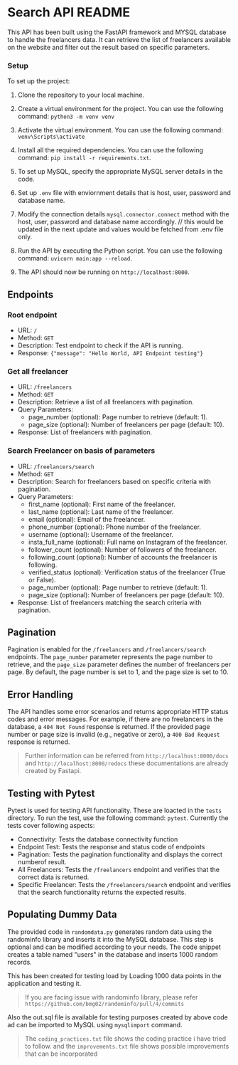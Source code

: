 # Search API README

This API has been built using the FastAPI framework and MYSQL database to handle the freelancers data. It can retrieve the list of freelancers available on the website and filter out the result based on specific parameters.

### Setup

To set up the project:

1. Clone the repository to your local machine.
2. Create a virtual environment for the project. You can use the following command: `python3 -m venv venv`
3. Activate the virtual environment. You can use the following command: `venv\Scripts\activate`

4. Install all the required dependencies. You can use the following command: `pip install -r requirements.txt`.
5. To set up MySQL, specify the appropriate MySQL server details in the code.
6. Set up `.env` file with enviornment details that is host, user, password and database name.
7. Modify the connection details `mysql.connector.connect` method with the host, user, password and database name accordingly.
   // this would be updated in the next update and values would be fetched from .env file only.
8. Run the API by executing the Python script. You can use the following command: `uvicorn main:app --reload`.
9. The API should now be running on `http://localhost:8000`.

## Endpoints

### Root endpoint

- URL: `/`
- Method: `GET`
- Description: Test endpoint to check if the API is running.
- Response: `{"message": "Hello World, API Endpoint testing"}`

### Get all freelancer

- URL: `/freelancers`
- Method: `GET`
- Description: Retrieve a list of all freelancers with pagination.
- Query Parameters:
  - page_number (optional): Page number to retrieve (default: 1).
  - page_size (optional): Number of freelancers per page (default: 10).
- Response: List of freelancers with pagination.

### Search Freelancer on basis of parameters

- URL: `/freelancers/search`
- Method: `GET`
- Description: Search for freelancers based on specific criteria with pagination.
- Query Parameters:
  - first_name (optional): First name of the freelancer.
  - last_name (optional): Last name of the freelancer.
  - email (optional): Email of the freelancer.
  - phone_number (optional): Phone number of the freelancer.
  - username (optional): Username of the freelancer.
  - insta_full_name (optional): Full name on Instagram of the freelancer.
  - follower_count (optional): Number of followers of the freelancer.
  - following_count (optional): Number of accounts the freelancer is following.
  - verified_status (optional): Verification status of the freelancer (True or False).
  - page_number (optional): Page number to retrieve (default: 1).
  - page_size (optional): Number of freelancers per page (default: 10).
- Response: List of freelancers matching the search criteria with pagination.

## Pagination

Pagination is enabled for the `/freelancers` and `/freelancers/search` endpoints. The `page_number` parameter represents the page number to retrieve, and the `page_size` parameter defines the number of freelancers per page. By default, the page number is set to 1, and the page size is set to 10.

## Error Handling

The API handles some error scenarios and returns appropriate HTTP status codes and error messages. For example, if there are no freelancers in the database, a `404 Not Found` response is returned. If the provided page number or page size is invalid (e.g., negative or zero), a `400 Bad Request` response is returned.

> Further information can be referred from `http://localhost:8000/docs` and `http://localhost:8000/redocs` these documentations are already created by Fastapi.

## Testing with Pytest

Pytest is used for testing API functionality. These are loacted in the `tests` directory. To run the test, use the following command: `pytest`.
Currently the tests cover following aspects:

- Connectivity: Tests the database connectivity function
- Endpoint Test: Tests the response and status code of endpoints
- Pagination: Tests the pagination functionality and displays the correct numberof result.
- All Freelancers: Tests the `/freelancers` endpoint and verifies that the correct data is returned.
- Specific Freelancer: Tests the `/freelancers/search` endpoint and verifies that the search functionality returns the expected results.

## Populating Dummy Data

The provided code in `randomdata.py` generates random data using the randominfo library and inserts it into the MySQL database. This step is optional and can be modified according to your needs. The code snippet creates a table named "users" in the database and inserts 1000 random records.

This has been created for testing load by Loading 1000 data points in the application and testing it.

> If you are facing issue with randominfo library, please refer `https://github.com/bmg02/randominfo/pull/4/commits`

Also the out.sql file is available for testing purposes created by above code ad can be imported to MySQL using `mysqlimport` command.


> The `coding_practices.txt` file shows the coding practice i have tried to follow. and the `improvements.txt` file shows possible improvements that can be incorporated